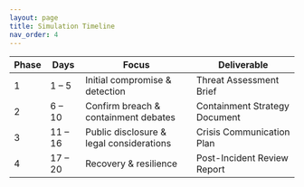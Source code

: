```yaml
---
layout: page
title: Simulation Timeline
nav_order: 4
---
```


| Phase | Days   | Focus                                   | Deliverable                    |
|-------|--------|-----------------------------------------|--------------------------------|
| 1     | 1 – 5  | Initial compromise & detection          | Threat Assessment Brief        |
| 2     | 6 – 10 | Confirm breach & containment debates    | Containment Strategy Document  |
| 3     | 11 – 16| Public disclosure & legal considerations| Crisis Communication Plan      |
| 4     | 17 – 20| Recovery & resilience                   | Post-Incident Review Report    |

